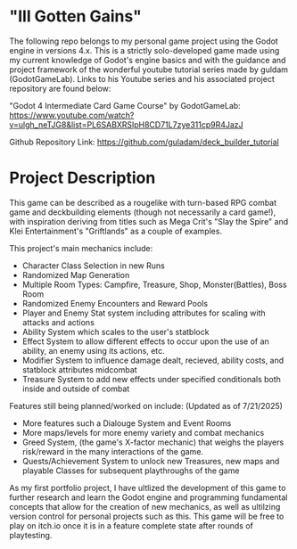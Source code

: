 # "Ill Gotten Gains"
The following repo belongs to my personal game project using the Godot engine in versions 4.x. This is a strictly solo-developed game made using my current knowledge of Godot's engine basics and with the guidance and project framework of the wonderful youtube tutorial series made by guldam (GodotGameLab).
Links to his Youtube series and his associated project repository are found below:
  
  "Godot 4 Intermediate Card Game Course" by GodotGameLab: https://www.youtube.com/watch?v=ulgh_neTJG8&list=PL6SABXRSlpH8CD71L7zye311cp9R4JazJ 
  
  Github Repository Link: https://github.com/guladam/deck_builder_tutorial
  
# Project Description
This game can be described as a rougelike with turn-based RPG combat game and deckbuilding elements (though not necessarily a card game!), with inspiration deriving from 
titles such as  Mega Crit's "Slay the Spire" and Klei Entertainment's "Griftlands" as a couple of examples. 

This project's main mechanics include:  
* Character Class Selection in new Runs
* Randomized Map Generation
* Multiple Room Types: Campfire, Treasure, Shop, Monster(Battles), Boss Room
* Randomized Enemy Encounters and Reward Pools
* Player and Enemy Stat system including attributes for scaling with attacks and actions
* Ability System which scales to the user's statblock
* Effect System to allow different effects to occur upon the use of an ability, an enemy using its actions, etc.
* Modifier System to influence damage dealt, recieved, ability costs, and statblock attributes midcombat
* Treasure System to add new effects under specified conditionals both inside and outside of combat

Features still being planned/worked on include: (Updated as of 7/21/2025)
* More features such a Dialouge System and Event Rooms
* More maps/levels for more enemy variety and combat mechanics
* Greed System, (the game's X-factor mechanic) that weighs the players risk/reward in the many interactions of the game.
* Quests/Achievement System to unlock new Treasures, new maps and playable Classes for subsequent playthroughs of the game

As my first portfolio project, I have ultlized the development of this game to further research and learn the Godot engine and programming fundamental concepts that allow for the creation of new mechanics, as well as ultilzing version control for personal projects such as this.
This game will be free to play on itch.io once it is in a feature complete state after rounds of playtesting.



